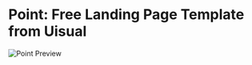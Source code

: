 # Point: Free Landing Page Template from Uisual

![Point Preview](https://res.cloudinary.com/uisual/image/upload/assets/screenshots/point.png)
